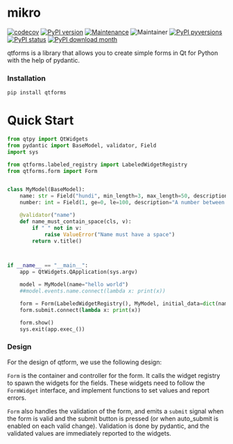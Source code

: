 # mikro

[![codecov](https://codecov.io/gh/jhnnsrs/qtforms/branch/master/graph/badge.svg?token=UGXEA2THBV)](https://codecov.io/gh/jhnnsrs/qtforms)
[![PyPI version](https://badge.fury.io/py/qtforms.svg)](https://pypi.org/project/qtforms/)
[![Maintenance](https://img.shields.io/badge/Maintained%3F-yes-green.svg)](https://pypi.org/project/qtforms/)
![Maintainer](https://img.shields.io/badge/maintainer-jhnnsrs-blue)
[![PyPI pyversions](https://img.shields.io/pypi/pyversions/qtforms.svg)](https://pypi.python.org/pypi/qtforms/)
[![PyPI status](https://img.shields.io/pypi/status/qtforms.svg)](https://pypi.python.org/pypi/qtforms/)
[![PyPI download month](https://img.shields.io/pypi/dm/qtforms.svg)](https://pypi.python.org/pypi/qtforms/)

qtforms is a library that allows you to create simple forms in Qt for Python with the help of
pydantic.



### Installation

```bash
pip install qtforms
```


# Quick Start

```python
from qtpy import QtWidgets
from pydantic import BaseModel, validator, Field
import sys

from qtforms.labeled_registry import LabeledWidgetRegistry
from qtforms.form import Form


class MyModel(BaseModel):
    name: str = Field("hundi", min_length=3, max_length=50, description="Your name")
    number: int = Field(1, ge=0, le=100, description="A number between 0 and 100")

    @validator("name")
    def name_must_contain_space(cls, v):
        if " " not in v:
            raise ValueError("Name must have a space")
        return v.title()



if __name__ == "__main__":
    app = QtWidgets.QApplication(sys.argv)

    model = MyModel(name="hello world")
    ##model.events.name.connect(lambda x: print(x))

    form = Form(LabeledWidgetRegistry(), MyModel, initial_data=dict(name="hello world"), auto_validate=True)
    form.submit.connect(lambda x: print(x))

    form.show()
    sys.exit(app.exec_())

```


### Design

For the design of qtform, we use the following design:

`Form` is the container and controller for the form. It calls the widget registry to spawn the widgets for the fields.
These widgets need to follow the `FormWidget` interface, and implement functions to set values and report errors.

`Form` also handles the validation of the form, and emits a `submit` signal when the form is valid and the submit button is pressed
(or when auto_submit is enabled on each valid change). Validation is done by pydantic, and the validated values are immediately
reported to the widgets.


